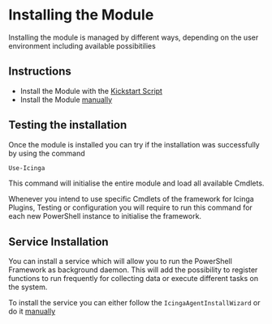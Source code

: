 Installing the Module
===

Installing the module is managed by different ways, depending on the user environment including available possibitilies

Instructions
---

* Install the Module with the [Kickstart Script](installation/01-Kickstart-Script.md)
* Install the Module [manually](installation/02-Manual-Installation.md)

Testing the installation
---

Once the module is installed you can try if the installation was successfully by using the command

```powershell
Use-Icinga
```

This command will initialise the entire module and load all available Cmdlets.

Whenever you intend to use specific Cmdlets of the framework for Icinga Plugins, Testing or configuration you will require to run this command for each new PowerShell instance to initialise the framework.

Service Installation
---

You can install a service which will allow you to run the PowerShell Framework as background daemon. This will add the possibility to register functions to run frequently for collecting data or execute different tasks on the system.

To install the service you can either follow the `IcingaAgentInstallWizard` or do it [manually](service/01-Install-Service.md)
